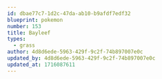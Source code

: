 ```yaml
---
id: dbae77c7-1d2c-47da-ab10-b9afdf7edf32
blueprint: pokemon
number: 153
title: Bayleef
types:
  - grass
author: 4d8d6ede-5963-429f-9c2f-74b897007e0c
updated_by: 4d8d6ede-5963-429f-9c2f-74b897007e0c
updated_at: 1716087611
---
```

